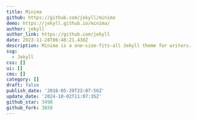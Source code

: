 ```yaml
---
title: Minima
github: https://github.com/jekyll/minima
demo: https://jekyll.github.io/minima/
author: jekyll
author_link: https://github.com/jekyll
date: 2023-11-28T06:48:21.438Z
description: Minima is a one-size-fits-all Jekyll theme for writers.
ssg:
  - Jekyll
css: []
ui: []
cms: []
category: []
draft: false
publish_date: '2016-05-20T23:07:56Z'
update_date: '2024-10-02T11:07:35Z'
github_star: 3498
github_fork: 3658
---
```

